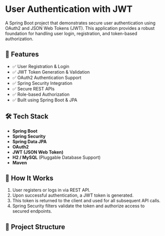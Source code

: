 # User Authentication with JWT

A Spring Boot project that demonstrates secure user authentication using OAuth2 and JSON Web Tokens (JWT). This application provides a robust foundation for handling user login, registration, and token-based authorization.

## 🚀 Features

- ✅ User Registration & Login
- ✅ JWT Token Generation & Validation
- ✅ OAuth2 Authentication Support
- ✅ Spring Security Integration
- ✅ Secure REST APIs
- ✅ Role-based Authorization
- ✅ Built using Spring Boot & JPA

## 🛠️ Tech Stack

- **Spring Boot**
- **Spring Security**
- **Spring Data JPA**
- **OAuth2**
- **JWT (JSON Web Token)**
- **H2 / MySQL** (Pluggable Database Support)
- **Maven**

## 🔐 How It Works

1. User registers or logs in via REST API.
2. Upon successful authentication, a JWT token is generated.
3. This token is returned to the client and used for all subsequent API calls.
4. Spring Security filters validate the token and authorize access to secured endpoints.

## 📁 Project Structure

